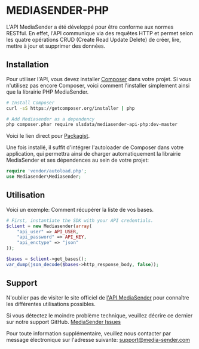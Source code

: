 MEDIASENDER-PHP
===========

L'API MediaSender a été développé pour être conforme aux normes RESTful.
En effet, l'API communique via des requêtes HTTP et permet selon les quatre opérations CRUD (Create Read Update Delete) de créer, lire, mettre à jour et supprimer des données.

Installation
------------

Pour utiliser l'API, vous devez installer [Composer](http://getcomposer.org/) 
dans votre projet. 
Si vous n'utilisez pas encore Composer, voici comment l'installer simplement ainsi que la librairie PHP MediaSender.

```bash
# Install Composer
curl -sS https://getcomposer.org/installer | php

# Add Mediasender as a dependency
php composer.phar require slsdata/mediasender-api-php:dev-master
``` 

Voici le lien direct pour [Packagist](https://packagist.org/packages/slsdata/mediasender-api-php).

Une fois installé, il suffit d'intégrer l'autoloader de Composer dans votre application, qui permettra ainsi de charger
automatiquement la librairie MediaSender et ses dépendences au sein de votre projet:
```PHP
require 'vendor/autoload.php';
use Mediasender\Mediasender;
```

Utilisation
-----

Voici un exemple:
Comment récupérer la liste de vos bases.

```php
# First, instantiate the SDK with your API credentials. 
$client = new Mediasender(array(
    "api_user" => API_USER,
    "api_password" => API_KEY,
    "api_enctype" => "json"
));

$bases = $client->get_bases();
var_dump(json_decode($bases->http_response_body, false));
```


Support
--------------------

N'oublier pas de visiter le site officiel de [l'API MediaSender](http://dev.media-sender.com/v1)
pour connaître les différentes utilisations possibles.

Si vous détectez le moindre problème technique, veuillez décrire ce dernier sur notre support GitHub. 
[MediaSender Issues](https://github.com/slsdata/mediasender-api-php/issues)

Pour toute information supplémentaire, veuillez nous contacter par message électronique sur l'adresse suivante:
[support@media-sender.com](support@media-sender.com)